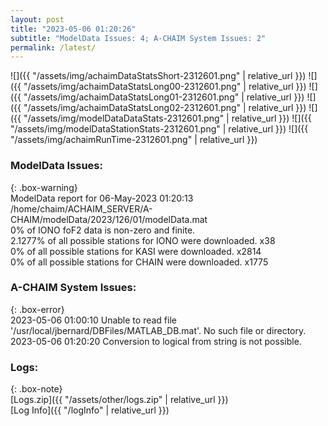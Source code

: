 ```yaml
---
layout: post
title: "2023-05-06 01:20:26"
subtitle: "ModelData Issues: 4; A-CHAIM System Issues: 2"
permalink: /latest/
---
```


![]({{ "/assets/img/achaimDataStatsShort-2312601.png" | relative_url }})
![]({{ "/assets/img/achaimDataStatsLong00-2312601.png" | relative_url }})
![]({{ "/assets/img/achaimDataStatsLong01-2312601.png" | relative_url }})
![]({{ "/assets/img/achaimDataStatsLong02-2312601.png" | relative_url }})
![]({{ "/assets/img/modelDataDataStats-2312601.png" | relative_url }})
![]({{ "/assets/img/modelDataStationStats-2312601.png" | relative_url }})
![]({{ "/assets/img/achaimRunTime-2312601.png" | relative_url }})


### ModelData Issues:  
  
{: .box-warning}  
 ModelData report for 06-May-2023 01:20:13   
 /home/chaim/ACHAIM_SERVER/A-CHAIM/modelData/2023/126/01/modelData.mat   
 0% of IONO foF2 data is non-zero and finite.   
 2.1277% of all possible stations for IONO were downloaded. x38   
 0% of all possible stations for KASI were downloaded. x2814   
 0% of all possible stations for CHAIN were downloaded. x1775   
  
### A-CHAIM System Issues:  
  
{: .box-error}  
2023-05-06 01:00:10 Unable to read file '/usr/local/jbernard/DBFiles/MATLAB_DB.mat'. No such file or directory.  
2023-05-06 01:20:20 Conversion to logical from string is not possible.  

### Logs:  
  
{: .box-note}  
[Logs.zip]({{ "/assets/other/logs.zip" | relative_url }})  
[Log Info]({{ "/logInfo" | relative_url }})  
